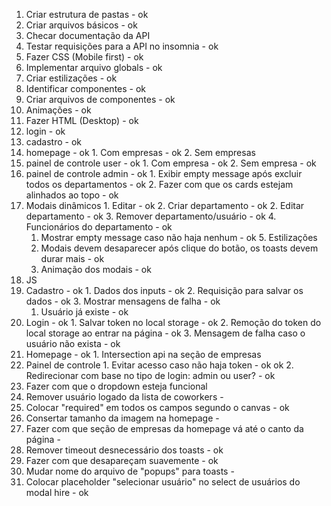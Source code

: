 1. Criar estrutura de pastas - ok
2. Criar arquivos básicos - ok
3. Checar documentação da API
4. Testar requisições para a API no insomnia - ok
5. Fazer CSS (Mobile first) - ok
  1. Implementar arquivo globals - ok
  2. Criar estilizações - ok
  3. Identificar componentes - ok
  4. Criar arquivos de componentes - ok
  6. Animações - ok
6. Fazer HTML (Desktop) - ok
  1. login - ok
  2. cadastro - ok
  3. homepage - ok
    1. Com empresas - ok
    2. Sem empresas
  4. painel de controle user - ok
    1. Com empresa - ok
    2. Sem empresa - ok
  5. painel de controle admin - ok
    1. Exibir empty message após excluir todos os departamentos - ok
    2. Fazer com que os cards estejam alinhados ao topo - ok
  6. Modais dinâmicos
    1. Editar - ok
    2. Criar departamento - ok
    2. Editar departamento - ok
    3. Remover departamento/usuário - ok
    4. Funcionários do departamento - ok
      1. Mostrar empty message caso não haja nenhum - ok
    5. Estilizações
      1. Modais devem desaparecer após clique do botão, os toasts devem durar mais - ok
      2. Animação dos modais - ok
7. JS
  1. Cadastro - ok
    1. Dados dos inputs - ok
    2. Requisição para salvar os dados - ok
    3. Mostrar mensagens de falha - ok
      1. Usuário já existe - ok
  2. Login - ok
    1. Salvar token no local storage - ok
    2. Remoção do token do local storage ao entrar na página - ok
    3. Mensagem de falha caso o usuário não exista - ok
  3. Homepage - ok
    1. Intersection api na seção de empresas
  4. Painel de controle
    1. Evitar acesso caso não haja token - ok ok
    2. Redirecionar com base no tipo de login: admin ou user? - ok
8. Fazer com que o dropdown esteja funcional
10. Remover usuário logado da lista de coworkers - 
11. Colocar "required" em todos os campos segundo o canvas - ok
12. Consertar tamanho da imagem na homepage -
13. Fazer com que seção de empresas da homepage vá até o canto da página -
14. Remover timeout desnecessário dos toasts - ok
  1. Fazer com que desapareçam suavemente - ok
  2. Mudar nome do arquivo de "popups" para toasts -
15. Colocar placeholder "selecionar usuário" no select de usuários do modal hire - ok
